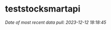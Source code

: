 
<!-- README.md is generated from README.Rmd. Please edit that file -->

# teststocksmartapi

*Date of most recent data pull: 2023-12-12 18:18:45*
